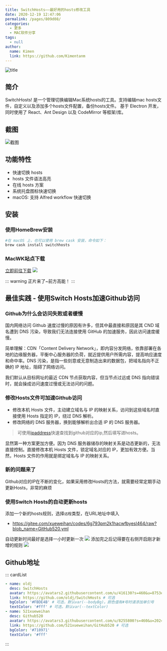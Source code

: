 ```yaml
---
title: SwitchHosts——最好用的hosts修改工具
date: 2020-12-19 12:47:06
permalink: /pages/809d08/
categories:
  - 更多
  - MAC软件分享
tags:
  - null
author: 
  name: Kimen
  link: https://github.com/Kimentanm
---
```


![title](https://cdn.jsdelivr.net/gh/kimentanm/image-store/img/20201219232031.gif)

## 简介
SwitchHosts! 是一个管理切换编辑Mac系统hosts的工具。支持编辑mac hosts文件，自定义以及添加多个hosts文件配置，备份hosts文件。
基于 Electron 开发，同时使用了 React、Ant Design 以及 CodeMirror 等框架/库。

<!-- more -->

## 截图
![截图](https://cdn.jsdelivr.net/gh/kimentanm/image-store/img/20201219234520.png)

## 功能特性
- 快速切换 hosts
- hosts 文件语法高亮
- 在线 hosts 方案
- 系统托盘图标快速切换
- macOS: 支持 Alfred workflow 快速切换

## 安装
### 使用HomeBrew安装
```bash
#在 macOS 上，也可以使用 brew cask 安装，命令如下：
brew cask install switchhosts
```
### MacWK站点下载
[立即前往下载](https://www.macwk.com/soft/switchhosts)
![](https://cdn.jsdelivr.net/gh/kimentanm/image-store/img/20201219235044.png)

::: warning
正片来了~前方高能！
:::

## 最佳实践 - 使用Switch Hosts加速Github访问
### Github为什么会访问失败或者缓慢
国内网络访问 Github 速度过慢的原因有许多，但其中最直接和原因是其 CND 域名遭到 DNS 污染，导致我们无法连接使用 GitHub 的加速服务，因此访问速度缓慢。

简单理解：CDN「Content Delivery Network」，即内容分发网络，依靠部署在各地的边缘服务器，平衡中心服务器的负荷，就近提供用户所需内容，提高响应速度和命中率。DNS 污染，是指一些刻意或无意制造出来的数据包，把域名指向不正确的 IP 地址，阻碍了网络访问。

我们默认从目标网址的最近 CDN 节点获取内容，但当节点过远或 DNS 指向错误时，就会操成访问速度过慢或无法访问的问题。

### 修改Hosts文件可加速Github访问
- 修改本机 Hosts 文件，主动建立域名与 IP 的映射关系，访问到这些域名时直接使用 Hosts 指定的 IP，绕过 DNS 解析。
- 修改网络的 DNS 服务器，换到能够解析出合适 IP 的 DNS 服务器。
> 可使用[ipaddress](https://www.ipaddress.com/)快速查找到github对应的ip,然后填写进hosts。

显然第一种方案更加方便。因为 DNS 服务器储存的映射关系是动态更新的，无法直接控制。直接修改本机 Hosts 文件，锁定域名对应的 IP，更加有效方便。当然，Hosts 文件的作用就是绑定域名与 IP 的映射关系。

### 新的问题来了
Github对应的IP在不断的变化，如果采用修改Hosts的方法，就需要经常定期手动更新Hosts，非常的麻烦

### 使用Switch Hosts的自动更新hosts
添加一个新的hosts规则，选择`远程`类型，在URL地址中填入
- https://gitee.com/xueweihan/codes/6g793pm2k1hacwfbyesl464/raw?blob_name=GitHub520.yml

自动更新时间最好是选择一小时更新一次
![](https://cdn.jsdelivr.net/gh/kimentanm/image-store/img/20201220002110.png)
添加完之后记得要在右侧开启刚才新增的规则
![](https://cdn.jsdelivr.net/gh/kimentanm/image-store/img/20201220002439.png)

## Github地址
::: cardList
```yaml
- name: oldj
  desc: SwitchHosts
  avatar: https://avatars2.githubusercontent.com/u/416130?s=460&u=8753e86600e300a9811cdc539aa158deec2e2724&v=4 # 可选
  link: https://github.com/oldj/SwitchHosts # 可选
  bgColor: '#FBDE4B' # 可选，默认var(--bodyBg)。颜色值有#号时请添加单引号
  textColor: '#fff' # 可选，默认var(--textColor)
- name: 521xueweihan
  desc: Github520
  avatar: https://avatars3.githubusercontent.com/u/8255800?s=460&u=2024c0f3979fd65c8aab945856eae0852f1186f6&v=4
  link: https://github.com/521xueweihan/GitHub520 # 可选
  bgColor: '#718971'
  textColor: '#fff'
```
:::
